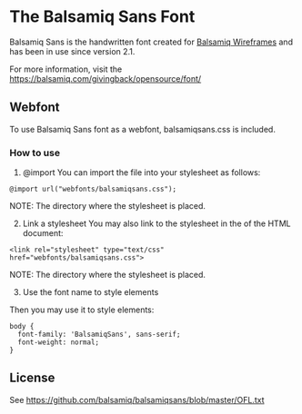 # The Balsamiq Sans Font

Balsamiq Sans is the handwritten font created for [Balsamiq Wireframes](https://balsamiq.com/wireframes/) and has been in use since version 2.1.

For more information, visit the  https://balsamiq.com/givingback/opensource/font/

## Webfont
To use Balsamiq Sans font as a webfont, balsamiqsans.css is included.

### How to use
1. @import
You can import the file into your stylesheet as follows:

```
@import url("webfonts/balsamiqsans.css");
```

NOTE: The directory where the stylesheet is placed.

2. Link a stylesheet
You may also link to the stylesheet in the <head> of the HTML document:

```
<link rel="stylesheet" type="text/css" href="webfonts/balsamiqsans.css">
```

NOTE: The directory where the stylesheet is placed.

3. Use the font name to style elements

Then you may use it to style elements:

```
body {
  font-family: 'BalsamiqSans', sans-serif;
  font-weight: normal;
}
```

## License

See https://github.com/balsamiq/balsamiqsans/blob/master/OFL.txt
